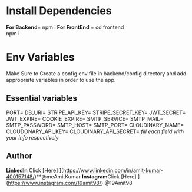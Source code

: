 # Install Dependencies
**For Backend**=  npm i
**For FrontEnd** = cd frontend  
                   npm i


# Env Variables

Make Sure to Create a config.env file in backend/config directory and add appropriate variables in order to use the app.

## Essential variables

PORT=
DB_URI=
STRIPE_API_KEY=
STRIPE_SECRET_KEY=
JWT_SECRET=
JWT_EXPIRE=
COOKIE_EXPIRE=
SMTP_SERVICE=
SMTP_MAIL=
SMTP_PASSWORD=
SMTP_HOST=
SMTP_PORT=
CLOUDINARY_NAME=
CLOUDONARY_API_KEY=
CLOUDINARY_API_SECRET=
*fill each field with your info respectively*


## Author

**LinkedIn** Click [Here]
](https://www.linkedin.com/in/amit-kumar-400157148/)**@meAmitKumar
**Instagram**Click [Here]
](https://www.instagram.com/19amit98/) @19Amit98